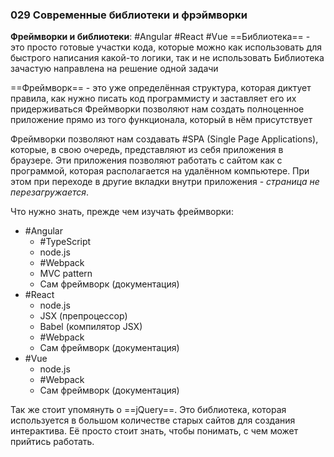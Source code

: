 ### **029 Современные библиотеки и фрэймворки**

**Фреймворки и библиотеки**: #Angular #React #Vue 
==Библиотека== - это просто готовые участки кода, которые можно как использовать для быстрого написания какой-то логики, так и не использовать
Библиотека зачастую направлена на решение одной задачи

==Фреймворк== - это уже определённая структура, которая диктует правила, как нужно писать код программисту и заставляет его их придерживаться
Фреймворки позволяют нам создать полноценное приложение прямо из того функционала, который в нём присутствует

Фреймворки позволяют нам создавать #SPA (Single Page Applications), которые, в свою очередь, представляют из себя приложения в браузере. Эти приложения позволяют работать с сайтом как с программой, которая располагается на удалённом компьютере. При этом при переходе в другие вкладки внутри приложения - *страница не перезагружается*.

Что нужно знать, прежде чем изучать фреймворки:
- #Angular
	- #TypeScript 
	- node.js
	- #Webpack
	- MVC pattern
	- Сам фреймворк (документация)
- #React
	- node.js
	- JSX (препроцессор)
	- Babel (компилятор JSX)
	- #Webpack
	- Сам фреймворк (документация)
- #Vue
	- node.js
	- #Webpack
	- Сам фреймворк (документация)

Так же стоит упомянуть о ==jQuery==. Это библиотека, которая используется в большом количестве старых сайтов для создания интерактива. Её просто стоит знать, чтобы понимать, с чем может прийтись работать.